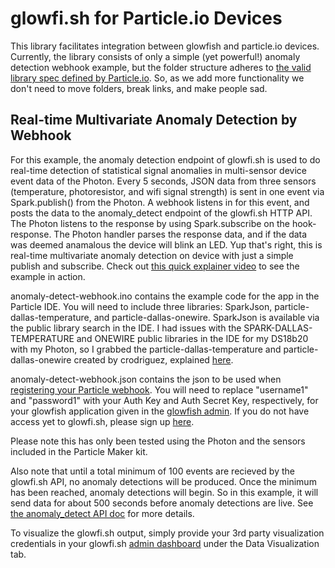 # glowfi.sh for Particle.io Devices

This library facilitates integration between glowfish and particle.io devices.  Currently, the library consists of only a simple (yet powerful!) anomaly detection webhook example, but the folder structure adheres to [the valid library spec defined by Particle.io](https://github.com/spark/uber-library-example). So, as we add more functionality we don't need to move folders, break links, and make people sad.

## Real-time Multivariate Anomaly Detection by Webhook

For this example, the anomaly detection endpoint of glowfi.sh is used to do real-time detection of statistical signal anomalies in multi-sensor device event data of the Photon. Every 5 seconds, JSON data from three sensors (temperature, photoresistor, and wifi signal strength) is sent in one event via Spark.publish() from the Photon.  A webhook listens in for this event, and posts the data to the anomaly_detect endpoint of the glowfi.sh HTTP API.  The Photon listens to the response by using Spark.subscribe on the hook-response. The Photon handler parses the response data, and if the data was deemed anamalous the device will blink an LED. Yup that's right, this is real-time multivariate anomaly detection on device with just a simple publish and subscribe. Check out [this quick explainer video](https://www.youtube.com/watch?v=us82B1RbVbw) to see the example in action.

anomaly-detect-webhook.ino contains the example code for the app in the Particle IDE.  You will need to include three libraries: SparkJson, particle-dallas-temperature, and particle-dallas-onewire. SparkJson is available via the public library search in the IDE. I had issues with the SPARK-DALLAS-TEMPERATURE and ONEWIRE public libraries in the IDE for my DS18b20 with my Photon, so I grabbed the particle-dallas-temperature and particle-dallas-onewire created by crodriguez, explained [here](https://community.particle.io/t/ds18b20-working-example/8068/20).

anomaly-detect-webhook.json contains the json to be used when [registering your Particle webhook](http://docs.particle.io/photon/webhooks/). You will need to replace "username1" and "password1" with your Auth Key and Auth Secret Key, respectively, for your glowfish application given in the [glowfish admin](https://api.glowfi.sh/admin/app/). If you do not have access yet to glowfi.sh, please sign up [here](https://api.glowfi.sh/register).

Please note this has only been tested using the Photon and the sensors included in the Particle Maker kit.

Also note that until a total minimum of 100 events are recieved by the glowfi.sh API, no anomaly detections will be produced. Once the minimum has been reached, anomaly detections will begin. So in this example, it will send data for about 500 seconds before anomaly detections are live. See [the anomaly_detect API doc](http://glowfish.readme.io/docs/anomaly_detect) for more details.

To visualize the glowfi.sh output, simply provide your 3rd party visualization credentials in your glowfi.sh [admin dashboard](https://api.glowfi.sh/admin/app/) under the Data Visualization tab.





